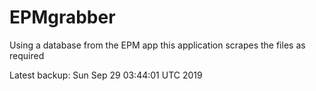 # EPMgrabber
Using a database from the EPM app this application scrapes the files as required


Latest backup: Sun Sep 29 03:44:01 UTC 2019
